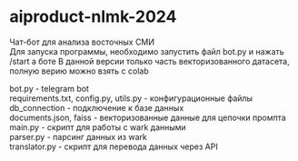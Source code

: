 # aiproduct-nlmk-2024
Чат-бот для анализа восточных СМИ<br>
Для запуска программы, необходимо запустить файл bot.py и нажать /start а боте
В данной версии только часть векторизованного датасета, полную верию можно взять с colab

bot.py - telegram bot<br>
requirements.txt, config.py, utils.py - конфигурационные файлы<br>
db_connection - подключение к базе данных<br>
documents.json, faiss - векторизованные данные для цепочки промпта<br>
main.py - скрипт для работы с wark данными<br>
parser.py - парсинг данных из wark<br>
translator.py - скрипт для перевода данных через API<br>
